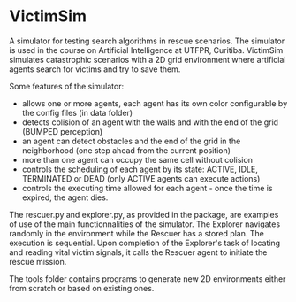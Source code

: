 # VictimSim
A simulator for testing search algorithms in rescue scenarios.
The simulator is used in the course on Artificial Intelligence at UTFPR, Curitiba.
VictimSim simulates catastrophic scenarios with a 2D grid environment where artificial agents search for victims and try to save them.

Some features of the simulator:
- allows one or more agents, each agent has its own color configurable by the config files (in data folder)
- detects colision of an agent with the walls and with the end of the grid (BUMPED perception)
- an agent can detect obstacles and the end of the grid in the neighborhood (one step ahead from the current position)
- more than one agent can occupy the same cell without colision
- controls the scheduling of each agent by its state: ACTIVE, IDLE, TERMINATED or DEAD (only ACTIVE agents can execute actions)
- controls the executing time allowed for each agent - once the time is expired, the agent dies.

The rescuer.py and explorer.py, as provided in the package, are examples of use of the main functionnalities of the simulator.
The Explorer navigates randomly in the environment while the Rescuer has a stored plan. The execution is sequential. 
Upon completion of the Explorer's task of locating and reading vital victim signals, it calls the Rescuer agent to initiate
the rescue mission.

The tools folder contains programs to generate new 2D environments either from scratch or based on existing ones.
